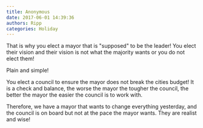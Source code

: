 ```yaml
---
title: Anonymous
date: 2017-06-01 14:39:36
authors: Ripp
categories: Holiday
---
```


 That is why you elect a mayor that is "supposed" to be the leader! You elect their vision and their vision is not what the majority wants or you do not elect them! 

Plain and simple! 

You elect a council to ensure the mayor does not break the cities budget! It is a check and balance, the worse the mayor the tougher the council, the better the mayor the easier the council is to work with.

Therefore, we have a mayor that wants to change everything yesterday, and the council is on board but not at the pace the mayor wants. They are realist and wise!
